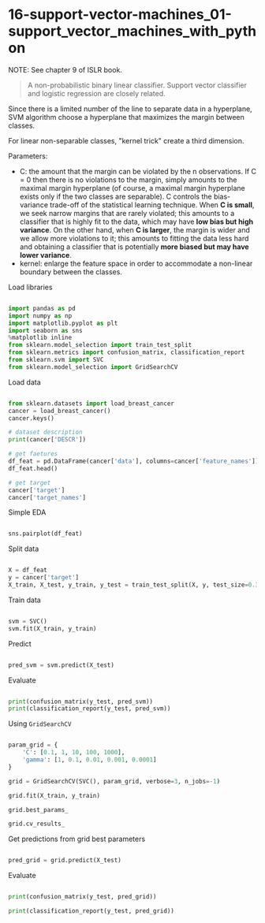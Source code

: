 # 16-support-vector-machines_01-support_vector_machines_with_python

NOTE: See chapter 9 of ISLR book.

> A non-probabilistic binary linear classifier. Support vector classifier and logistic regression are closely related.

Since there is a limited number of the line to separate data in a hyperplane, SVM algorithm choose a hyperplane that maximizes the margin between classes.

For linear non-separable classes, "kernel trick" create a third dimension.

Parameters:
- C: the amount that the margin can be violated by the n observations. If C = 0 then there is no violations to the margin, simply amounts to the maximal margin hyperplane (of course, a maximal margin hyperplane exists only if the two classes are separable). C controls the bias-variance trade-off of the statistical learning technique. When **C is small**, we seek narrow margins that are rarely violated; this amounts to a classifier that is highly fit to the data, which may have **low bias but high variance**. On the other hand, when **C is larger**, the margin is wider and we allow more violations to it; this amounts to fitting the data less hard and obtaining a classifier that is potentially **more biased but may have lower variance**.
- kernel: enlarge the feature space in order to accommodate a non-linear boundary between the classes.


Load libraries

```python

import pandas as pd
import numpy as np
import matplotlib.pyplot as plt
import seaborn as sns
%matplotlib inline
from sklearn.model_selection import train_test_split
from sklearn.metrics import confusion_matrix, classification_report
from sklearn.svm import SVC
from sklearn.model_selection import GridSearchCV

```

Load data

```python

from sklearn.datasets import load_breast_cancer
cancer = load_breast_cancer()
cancer.keys()

# dataset description
print(cancer['DESCR'])

# get faetures
df_feat = pd.DataFrame(cancer['data'], columns=cancer['feature_names'])
df_feat.head()

# get target
cancer['target']
cancer['target_names']

```

Simple EDA

```python

sns.pairplot(df_feat)

```

Split data

```python

X = df_feat
y = cancer['target']
X_train, X_test, y_train, y_test = train_test_split(X, y, test_size=0.3, random_state=101)

```

Train data

```python

svm = SVC()
svm.fit(X_train, y_train)

```

Predict

```python

pred_svm = svm.predict(X_test)

```

Evaluate

```python

print(confusion_matrix(y_test, pred_svm))
print(classification_report(y_test, pred_svm))

```

Using `GridSearchCV`

```python

param_grid = {
	'C': [0.1, 1, 10, 100, 1000],
	'gamma': [1, 0.1, 0.01, 0.001, 0.0001]
}

grid = GridSearchCV(SVC(), param_grid, verbose=3, n_jobs=-1)

grid.fit(X_train, y_train)

grid.best_params_

grid.cv_results_

```

Get predictions from grid best parameters

```python

pred_grid = grid.predict(X_test)

```

Evaluate

```python

print(confusion_matrix(y_test, pred_grid))

print(classification_report(y_test, pred_grid))

```
